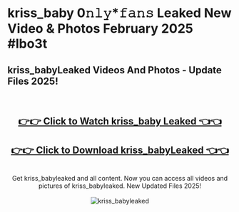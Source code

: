 # kriss_baby 0𝚗𝚕𝚢*𝚏𝚊𝚗𝚜 Leaked New Video & Photos February 2025 #lbo3t

<h2>kriss_babyLeaked Videos And Photos - Update Files 2025!</h2>
<br>
<div align="center">
<h2><a href="https://mediaupload.pro?title=kriss_baby&ref=11F" rel="nofollow">👉👉 Click to Watch kriss_baby Leaked 👈👈</a></h2>
<h2><a href="https://mediaupload.pro?title=kriss_baby&ref=11F" rel="nofollow">👉👉 Click to Download kriss_babyLeaked 👈👈</a></h2>
<br>
Get kriss_babyleaked and all content. Now you can access all videos and pictures of kriss_babyleaked. New Updated Files 2025!
<br>
<br>
<a href="https://mediaupload.pro?title=kriss_baby&ref=11F" rel="nofollow" data-target="animated-image.originalLink"><img src="https://i.ibb.co/Gkj2r4b/banner.png" alt="kriss_babyleaked" style="max-width: 100%; display: inline-block;" data-target="animated-image.originalImage"></a>
</div>
<br>

